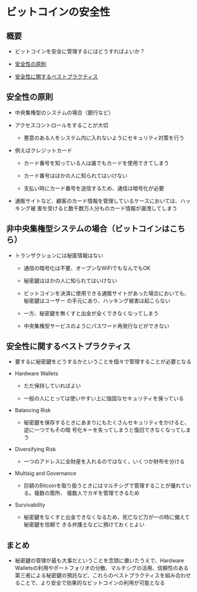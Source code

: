 # ビットコインの安全性

## 概要

- ビットコインを安全に管理するにはどうすればよいか？

- [安全性の原則](#安全性の原則)

- [安全性に関するベストプラクティス](#安全性に関するベストプラクティス)
  
## 安全性の原則

- 中央集権型のシステムの場合（銀行など）

- アクセスコントロールをすることが大切
  - 悪意のある人をシステム内に入れないようにセキュリティ対策を行う

- 例えばクレジットカード

  - カード番号を知っている人は誰でもカードを使用できてしまう

  - カード番号はほかの人に知られてはいけない

  - 支払い時にカード番号を送信するため、通信は暗号化が必要

- 通販サイトなど、顧客のカード情報を管理しているケースにおいては、ハッキング被
害を受けると数千数万人分ものカード情報が漏洩してしまう

## 非中央集権型システムの場合（ビットコインはこちら）

- トランザクションには秘匿情報はない

  - 通信の暗号化は不要、オープンなWiFiでもなんでもOK

  - 秘密鍵はほかの人に知られてはいけない

  - ビットコインを決済に使用できる通販サイトがあった場合においても、秘密鍵はユーザー
の手元にあり、ハッキング被害は起こらない

  - 一方、秘密鍵を無くすと出金が全くできなくなってしまう

  - 中央集権型サービスのようにパスワード再発行などができない

## 安全性に関するベストプラクティス

- 要するに秘密鍵をどうするかということを個々で管理することが必要となる

- Hardware Wallets

  - ただ保持していればよい

  - 一般の人にとっては使いやすい上に強固なセキュリティを保っている

- Balancing Risk

  - 秘密鍵を保存するときにあまりにもたくさんセキュリティをかけると、逆に一つでもその暗
号化キーを失ってしまうと復旧できなくなってしまう

- Diversifying Risk

  - 一つのアドレスに全財産を入れるのではなく，いくつか財布を分ける

- Multisig and Governance

  - 巨額のBitcoinを取り扱うときにはマルチシグで管理することが優れている。複数の箇所、
複数人でカギを管理できるため

- Survivability

  - 秘密鍵をなくすと出金できなくなるため、死亡など万が一の時に備えて秘密鍵を信頼で
きる弁護士などに預けておくとよい

## まとめ

- 秘密鍵の管理が最も大事だということを念頭に置いたうえで、Hardware Walletsの利用やポートフォリオの分散、マルチシグの活用、信頼性のある第三者による秘密鍵の預託など、これらのベストプラクティスを組み合わせることで、より安全で効果的なビットコインの利用が可能となる
